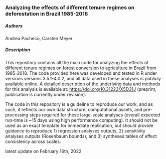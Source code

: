 ### Analyzing the effects of different tenure regimes on deforestation in Brazil 1985-2018

##### Authors
Andrea Pacheco, Carsten Meyer

##### Description
This repository contains all the main code for analyzing the effects of different tenure regimes on forest conversion to agriculture in Brazil from 1985-2018. 
The code provided here was developed and tested in R under versions versions 3.5.1-4.0.2, and all data used in these analyses is publicly available online. 
A detailed description of the underlying data and methods for this analysis is available at: https://doi.org/10.31223/X5D31J (preprint, publication is currently under revision).

The code in this repository is a guideline to reproduce our work, and as such, it reflects our own data structure, computational assets, and pre-processing steps required for these large-scale analyses (overall expected run-time is ~15 days using high performance computing). It should not be used as an exact template for immediate replication, but should provide guidance to reproduce 1) regression analyses outputs, 2) sensitivity analyses outputs (Rosenbaum bounds), and 3) syntheses tables of effect consistency across scales.

latest update on February 16th, 2022
